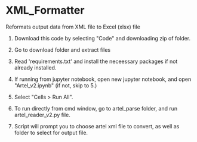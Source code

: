 # XML_Formatter
Reformats output data from XML file to Excel (xlsx) file

1. Download this code by selecting "Code" and downloading zip of folder.
2. Go to download folder and extract files 
3. Read 'requirements.txt' and install the neceessary packages if not already installed.
5. If running from jupyter notebook, open new jupyter notebook, and open "Artel_v2.ipynb" (if not, skip to 5.)
6. Select "Cells > Run All".

5. To run directly from cmd window, go to artel_parse folder, and run artel_reader_v2.py file. 
6. Script will prompt you to choose artel xml file to convert, as well as folder to select for output file. 
